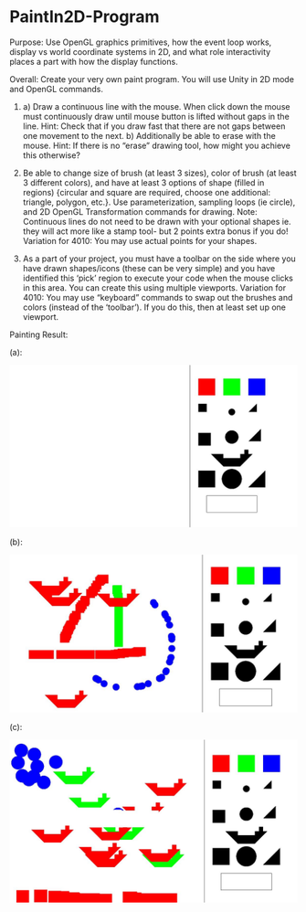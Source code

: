 # PaintIn2D-Program

Purpose: Use OpenGL graphics primitives, how the event loop works, display vs world coordinate systems in 2D, and what role interactivity places a part with how the display functions.

Overall: Create your very own paint program. You will use Unity in 2D mode and OpenGL commands.

1) a) Draw a continuous line with the mouse. When click down the mouse must continuously draw until mouse button is lifted without gaps in the line. Hint: Check that if you draw fast that there are not gaps between one movement to the next. b) Additionally be able to erase with the mouse. Hint: If there is no “erase” drawing tool, how might you achieve this otherwise?

2) Be able to change size of brush (at least 3 sizes), color of brush (at least 3 different colors), and have at least 3 options of shape (filled in regions) {circular and square are required, choose one additional: triangle, polygon, etc.}. Use parameterization, sampling loops (ie circle), and 2D OpenGL Transformation commands for drawing. Note: Continuous lines do not need to be drawn with your optional shapes ie. they will act more like a stamp tool- but 2 points extra bonus if you do! Variation for 4010: You may use actual points for your shapes.

3) As a part of your project, you must have a toolbar on the side where you have drawn shapes/icons (these can be very simple) and you have identified this ‘pick’ region to execute your code when the mouse clicks in this area. You can create this using multiple viewports. Variation for 4010: You may use “keyboard” commands to swap out the brushes and colors (instead of the ‘toolbar’). If you do this, then at least set up one viewport. 

Painting Result:

(a):

![image](https://github.com/Yijunliulost/PaintIn2D-Program/blob/master/Capture1.JPG)

(b):

![image](https://github.com/Yijunliulost/PaintIn2D-Program/blob/master/Capture2.JPG)

(c):

![image](https://github.com/Yijunliulost/PaintIn2D-Program/blob/master/Capture3.JPG)
